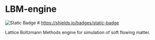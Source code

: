 # LBM-engine

![Static Badge](https://img.shields.io/badge/status%20-%20in%20development%20-%20crimson) # https://shields.io/badges/static-badge

Lattice Boltzmann Methods engine for simulation of soft flowing matter.
